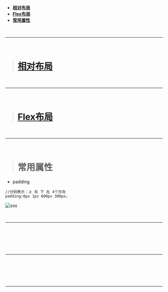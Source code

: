 > <h1 id=""></h1>
- [**相对布局**](#https://www.jianshu.com/p/e7c3b8d6666e)
- [**Flex布局**](#Flex布局)
- [**常用属性**](#常用属性)



<br/>

***
<br/>



># <h1 id="相对布局">[相对布局](https://www.jianshu.com/p/e7c3b8d6666e)</h1>




<br/>

***
<br/>



># <h1 id="Flex布局">[Flex布局](http://www.ruanyifeng.com/blog/2015/07/flex-grammar.html)</h1>




<br/>

***
<br/>



> <h1 id="常用属性">常用属性</h1>

- padding

```
//分别表示：上 右 下 左 4个方向
padding:0px 1px 600px 300px;
```

![sss](https://www.aliyundrive.com/s/oLCpheovcKY)




<br/>

***
<br/>



> <h1 id=""></h1>




<br/>

***
<br/>



> <h1 id=""></h1>



<br/>

***
<br/>



> <h1 id=""></h1>
